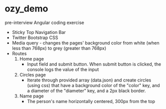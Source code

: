 ozy_demo
========

pre-interview Angular coding exercise

- Sticky Top Navigation Bar
- Twitter Bootstrap CSS
- Media query - changes the pages' background color from white (when less than 768px) to grey (greater than 768px)
- Routes
  1) Home page
     - Input field and submit button.  When submit button is clicked, the console logs the value of the input
  2) Circles page
     - Iterate through provided array (data.json) and create circles (using css) that have a background color of the "color" key, and a diameter of the "diameter" key, and a 2px black border.
  3) Name page
     - The person's name horizontally centered, 300px from the top
